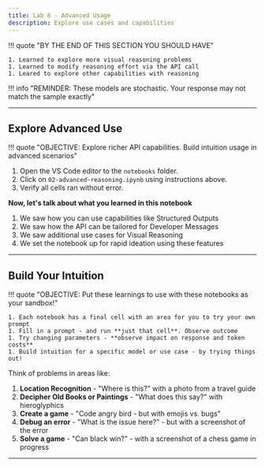 ```yaml
---
title: Lab 8 · Advanced Usage
description: Explore use cases and capabilities
---
```


!!! quote "BY THE END OF THIS SECTION YOU SHOULD HAVE"

    1. Learned to explore more visual reasoning problems
    1. Learned to modify reasoning effort via the API call
    1. Leared to explore other capabilities with reasoning

!!! info "REMINDER: These models are stochastic. Your response may not match the sample exactly"

---

## Explore Advanced Use

!!! quote "OBJECTIVE: Explore richer API capabilities. Build intuition usage in advanced scenarios"

1. Open the VS Code editor to the `notebooks` folder.
1. Click on `02-advanced-reasoning.ipynb` using instructions above.
1. Verify all cells ran without error.

**Now, let's talk about what you learned in this notebook**

1. We saw how you can use capabilities like Structured Outputs
1. We saw how the API can be tailored for Developer Messages
1. We saw additional use cases for Visual Reasoning
1. We set the notebook up for rapid ideation using these features 

---

## Build Your Intuition


!!! quote "OBJECTIVE: Put these learnings to use with these notebooks as your sandbox!"

    1. Each notebook has a final cell with an area for you to try your own prompt
    1. Fill in a prompt - and run **just that cell**. Observe outcome
    1. Try changing parameters - **observe impact on response and token costs**
    1. Build intuition for a specific model or use case - by trying things out!

Think of problems in areas like:

1. **Location Recognition** - "Where is this?" with a photo from a travel guide
1. **Decipher Old Books or Paintings** - "What does this say?" with hieroglyphics
1. **Create a game** - "Code angry bird - but with emojis vs. bugs"
1. **Debug an error** - "What is the issue here?" - but with a screenshot of the error
1. **Solve a game** - "Can black win?" - with a screenshot of a chess game in progress

---
